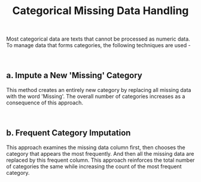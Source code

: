 <br>

<h1 align='center'>
 Categorical Missing Data Handling
</h1>

<br>

Most categorical data are texts that cannot be processed as numeric data. To manage data that forms categories, the following techniques are used -


<br>


## a. Impute a New 'Missing' Category

This method creates an entirely new category by replacing all missing data with the word 'Missing'. The overall number of categories increases as a consequence of this approach. 


<br>


## b. Frequent Category Imputation

This approach examines the missing data column first, then chooses the category that appears the most frequently. And then all the missing data are replaced by this frequent column. This approach reinforces the total number of categories the same while increasing the count of the most frequent category.


<br> <br>







